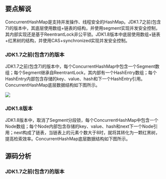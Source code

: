 ## 要点解说
ConcurrentHashMap是支持并发操作、线程安全的HashMap。JDK1.7之前(包含7)的版本中，其底层使用数组+链表的结构，并使用segment实现并发安全控制，其内部实现还是基于ReentrantLock非公平锁。JDK1.8版本中底层使用数组+链表+红黑树的结构，并使用CAS+synchronized实现并发安全控制。

### JDK1.7之前(包含7)的版本
JDK1.7之前(包含7)的版本中，每个ConcurrentHashMap中包含一个Segment数组；每个Segment继承自ReentrantLock，其内部有一个HashEntry数组；每个HashEntry内部包含存储的key、value、hash和下一个HashEntry引用。ConcurrentHashMap底层数据结构如下图所示。

![](https://github.com/wind7rui/HighConcurrency/blob/master/ConcurrentHashMap1.7.png)

### JDK1.8版本
JDK1.8版本中，取消了Segment分段锁，每个ConcurrentHashMap中包含一个Node数组；每个Node内部包含存储的key、value、hash和next下一个Node引用；next构成了链表，当链表上的元素个数大于8时，就将其转化为一颗红黑树，提高检索效率。ConcurrentHashMap底层数据结构如下图所示。

## 源码分析

### JDK1.7之前(包含7)的版本
